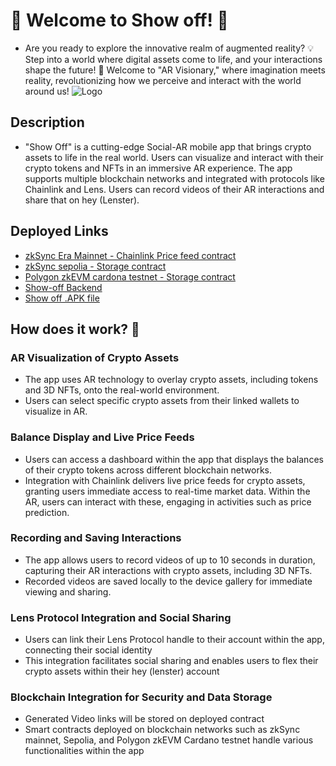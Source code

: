 


# 🌟 Welcome to Show off! 🤩
- Are you ready to explore the innovative realm of augmented reality? 💡 Step into a world where digital assets come to life, and your interactions shape the future! 🔮 Welcome to "AR Visionary," where imagination meets reality, revolutionizing how we perceive and interact with the world around us!
![Logo](https://res.cloudinary.com/dm6aa7jlg/image/upload/v1716806396/Screenshot_2024-05-27_133252_pki6lg.png)


## Description
- "Show Off" is a cutting-edge Social-AR mobile app that brings crypto assets to life in the real world. Users can visualize and interact with their crypto tokens and NFTs in an immersive AR experience. The app supports multiple blockchain networks and integrated with protocols like Chainlink and Lens. Users can record videos of their AR interactions and share that on hey (Lenster).



## Deployed Links

 - [zkSync Era Mainnet - Chainlink Price feed contract](https://explorer.zksync.io/address/0x08Cf2623FCc3472678C7C427Acea23CBE4CcB641#contract)
 - [zkSync sepolia - Storage contract](https://sepolia.explorer.zksync.io/address/0x5FC9b846a037b4A6DF8fBEFFc03A1Cc4bec57163#transactions)
 - [Polygon zkEVM cardona testnet - Storage contract](https://cardona-zkevm.polygonscan.com/address/0x61943eFBbDcB58F6F5a1171699AdAA4dBd9c748f)
 - [Show-off Backend](https://github.com/phovious-14/show-off-backend)
 - [Show off .APK file](https://drive.google.com/file/d/1-j2eeAI65vVQCZx1gkRBCLkdUXaVRbvH/view?usp=sharing)


## How does it work? 🤔

### AR Visualization of Crypto Assets
- The app uses AR technology to overlay crypto assets, including tokens and 3D NFTs, onto the real-world environment.
- Users can select specific crypto assets from their linked wallets to visualize in AR.

### Balance Display and Live Price Feeds
- Users can access a dashboard within the app that displays the balances of their crypto tokens across different blockchain networks.
- Integration with Chainlink delivers live price feeds for crypto assets, granting users immediate access to real-time market data. Within the AR, users can interact with these, engaging in activities such as price prediction.

### Recording and Saving Interactions
- The app allows users to record videos of up to 10 seconds in duration, capturing their AR interactions with crypto assets, including 3D NFTs.
- Recorded videos are saved locally to the device gallery for immediate viewing and sharing.

### Lens Protocol Integration and Social Sharing
- Users can link their Lens Protocol handle to their account within the app, connecting their social identity 
- This integration facilitates social sharing and enables users to flex their crypto assets within their hey (lenster) account

### Blockchain Integration for Security and Data Storage
- Generated Video links will be stored on deployed contract
- Smart contracts deployed on blockchain networks such as zkSync mainnet, Sepolia, and Polygon zkEVM Cardano testnet handle various functionalities within the app

